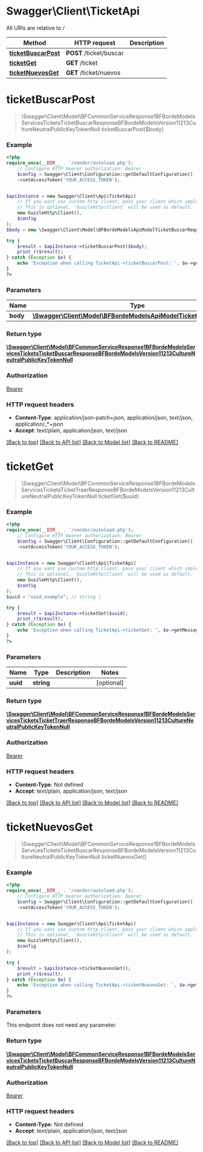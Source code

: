 # Swagger\Client\TicketApi

All URIs are relative to */*

Method | HTTP request | Description
------------- | ------------- | -------------
[**ticketBuscarPost**](TicketApi.md#ticketbuscarpost) | **POST** /ticket/buscar | 
[**ticketGet**](TicketApi.md#ticketget) | **GET** /ticket | 
[**ticketNuevosGet**](TicketApi.md#ticketnuevosget) | **GET** /ticket/nuevos | 

# **ticketBuscarPost**
> \Swagger\Client\Model\BFCommonServiceResponse1BFBordeModelsServicesTicketsTicketBuscarResponseBFBordeModelsVersion11213CultureNeutralPublicKeyTokenNull ticketBuscarPost($body)



### Example
```php
<?php
require_once(__DIR__ . '/vendor/autoload.php');
    // Configure HTTP bearer authorization: Bearer
    $config = Swagger\Client\Configuration::getDefaultConfiguration()
    ->setAccessToken('YOUR_ACCESS_TOKEN');


$apiInstance = new Swagger\Client\Api\TicketApi(
    // If you want use custom http client, pass your client which implements `GuzzleHttp\ClientInterface`.
    // This is optional, `GuzzleHttp\Client` will be used as default.
    new GuzzleHttp\Client(),
    $config
);
$body = new \Swagger\Client\Model\BFBordeModelsApiModelTicketBuscarRequest(); // \Swagger\Client\Model\BFBordeModelsApiModelTicketBuscarRequest | 

try {
    $result = $apiInstance->ticketBuscarPost($body);
    print_r($result);
} catch (Exception $e) {
    echo 'Exception when calling TicketApi->ticketBuscarPost: ', $e->getMessage(), PHP_EOL;
}
?>
```

### Parameters

Name | Type | Description  | Notes
------------- | ------------- | ------------- | -------------
 **body** | [**\Swagger\Client\Model\BFBordeModelsApiModelTicketBuscarRequest**](../Model/BFBordeModelsApiModelTicketBuscarRequest.md)|  | [optional]

### Return type

[**\Swagger\Client\Model\BFCommonServiceResponse1BFBordeModelsServicesTicketsTicketBuscarResponseBFBordeModelsVersion11213CultureNeutralPublicKeyTokenNull**](../Model/BFCommonServiceResponse1BFBordeModelsServicesTicketsTicketBuscarResponseBFBordeModelsVersion11213CultureNeutralPublicKeyTokenNull.md)

### Authorization

[Bearer](../../README.md#Bearer)

### HTTP request headers

 - **Content-Type**: application/json-patch+json, application/json, text/json, application/_*+json
 - **Accept**: text/plain, application/json, text/json

[[Back to top]](#) [[Back to API list]](../../README.md#documentation-for-api-endpoints) [[Back to Model list]](../../README.md#documentation-for-models) [[Back to README]](../../README.md)

# **ticketGet**
> \Swagger\Client\Model\BFCommonServiceResponse1BFBordeModelsServicesTicketsTicketTraerResponseBFBordeModelsVersion11213CultureNeutralPublicKeyTokenNull ticketGet($uuid)



### Example
```php
<?php
require_once(__DIR__ . '/vendor/autoload.php');
    // Configure HTTP bearer authorization: Bearer
    $config = Swagger\Client\Configuration::getDefaultConfiguration()
    ->setAccessToken('YOUR_ACCESS_TOKEN');


$apiInstance = new Swagger\Client\Api\TicketApi(
    // If you want use custom http client, pass your client which implements `GuzzleHttp\ClientInterface`.
    // This is optional, `GuzzleHttp\Client` will be used as default.
    new GuzzleHttp\Client(),
    $config
);
$uuid = "uuid_example"; // string | 

try {
    $result = $apiInstance->ticketGet($uuid);
    print_r($result);
} catch (Exception $e) {
    echo 'Exception when calling TicketApi->ticketGet: ', $e->getMessage(), PHP_EOL;
}
?>
```

### Parameters

Name | Type | Description  | Notes
------------- | ------------- | ------------- | -------------
 **uuid** | **string**|  | [optional]

### Return type

[**\Swagger\Client\Model\BFCommonServiceResponse1BFBordeModelsServicesTicketsTicketTraerResponseBFBordeModelsVersion11213CultureNeutralPublicKeyTokenNull**](../Model/BFCommonServiceResponse1BFBordeModelsServicesTicketsTicketTraerResponseBFBordeModelsVersion11213CultureNeutralPublicKeyTokenNull.md)

### Authorization

[Bearer](../../README.md#Bearer)

### HTTP request headers

 - **Content-Type**: Not defined
 - **Accept**: text/plain, application/json, text/json

[[Back to top]](#) [[Back to API list]](../../README.md#documentation-for-api-endpoints) [[Back to Model list]](../../README.md#documentation-for-models) [[Back to README]](../../README.md)

# **ticketNuevosGet**
> \Swagger\Client\Model\BFCommonServiceResponse1BFBordeModelsServicesTicketsTicketBuscarResponseBFBordeModelsVersion11213CultureNeutralPublicKeyTokenNull ticketNuevosGet()



### Example
```php
<?php
require_once(__DIR__ . '/vendor/autoload.php');
    // Configure HTTP bearer authorization: Bearer
    $config = Swagger\Client\Configuration::getDefaultConfiguration()
    ->setAccessToken('YOUR_ACCESS_TOKEN');


$apiInstance = new Swagger\Client\Api\TicketApi(
    // If you want use custom http client, pass your client which implements `GuzzleHttp\ClientInterface`.
    // This is optional, `GuzzleHttp\Client` will be used as default.
    new GuzzleHttp\Client(),
    $config
);

try {
    $result = $apiInstance->ticketNuevosGet();
    print_r($result);
} catch (Exception $e) {
    echo 'Exception when calling TicketApi->ticketNuevosGet: ', $e->getMessage(), PHP_EOL;
}
?>
```

### Parameters
This endpoint does not need any parameter.

### Return type

[**\Swagger\Client\Model\BFCommonServiceResponse1BFBordeModelsServicesTicketsTicketBuscarResponseBFBordeModelsVersion11213CultureNeutralPublicKeyTokenNull**](../Model/BFCommonServiceResponse1BFBordeModelsServicesTicketsTicketBuscarResponseBFBordeModelsVersion11213CultureNeutralPublicKeyTokenNull.md)

### Authorization

[Bearer](../../README.md#Bearer)

### HTTP request headers

 - **Content-Type**: Not defined
 - **Accept**: text/plain, application/json, text/json

[[Back to top]](#) [[Back to API list]](../../README.md#documentation-for-api-endpoints) [[Back to Model list]](../../README.md#documentation-for-models) [[Back to README]](../../README.md)

